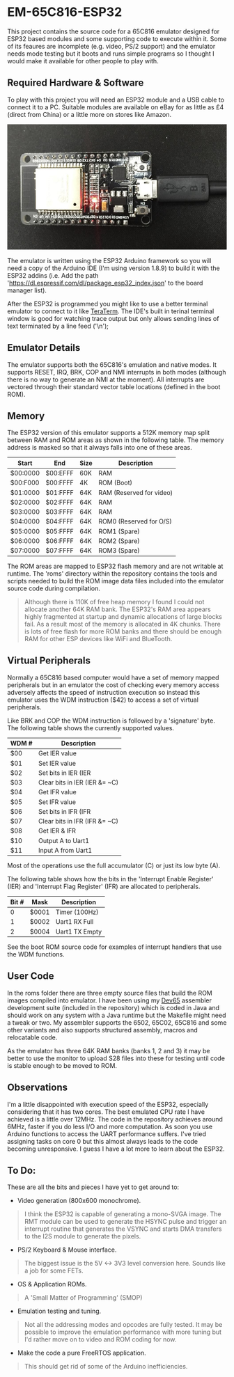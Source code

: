 # EM-65C816-ESP32
This project contains the source code for a 65C816 emulator designed for ESP32 based modules and some supporting code to execute within it. Some of its feaures are incomplete (e.g. video, PS/2 support) and the emulator needs mode testing but it boots and runs simple programs so I thought I would make it available for other people to play with.

## Required Hardware & Software
To play with this project you will need an ESP32 module and a USB cable to connect it to a PC. Suitable modules are available on eBay for as little as £4 (direct from China) or a little more on stores like Amazon.

![My ESP32](images/esp32.jpg)

The emulator is written using the ESP32 Arduino framework so you will need a copy of the Arduino IDE (I'm using version 1.8.9) to build it with the ESP32 addins (i.e. Add the path 'https://dl.espressif.com/dl/package_esp32_index.json' to the board manager list).

After the ESP32 is programmed you might like to use a better terminal emulator to connect to it like [TeraTerm](https://osdn.net/projects/ttssh2/releases). The IDE's built in terinal terminal window is good for watching trace output but only allows sending lines of text terminated by a line feed ('\n');

## Emulator Details
The emulator supports both the 65C816's emulation and native modes. It supports RESET, IRQ, BRK, COP and NMI interrupts in both modes (although there is no way to generate an NMI at the moment). All interrupts are vectored through their standard vector table locations (defined in the boot ROM).

## Memory
The ESP32 version of this emulator supports a 512K memory map split between RAM and ROM areas as shown in the following table. The memory address is masked so that it always falls into one of these areas.

Start    | End      | Size | Description
-------- | -------- | -----|----- 
$00:0000 | $00:EFFF | 60K | RAM
$00:F000 | $00:FFFF | 4K  | ROM (Boot)
$01:0000 | $01:FFFF | 64K | RAM (Reserved for video)
$02:0000 | $02:FFFF | 64K | RAM
$03:0000 | $03:FFFF | 64K | RAM
$04:0000 | $04:FFFF | 64K | ROM0 (Reserved for O/S)
$05:0000 | $05:FFFF | 64K | ROM1 (Spare)
$06:0000 | $06:FFFF | 64K | ROM2 (Spare)
$07:0000 | $07:FFFF | 64K | ROM3 (Spare)

The ROM areas are mapped to ESP32 flash memory and are not writable at runtime. The 'roms' directory within the repository contains the tools and scripts needed to build the ROM image data files included into the emulator source code during compilation.

> Although there is 110K of free heap memory I found I could not allocate another 64K RAM bank. The ESP32's RAM area appears highly fragmented at startup and dynamic allocations of large blocks fail. As a result most of the memory is allocated in 4K chunks. There is lots of free flash for more ROM banks and there should be enough RAM for other ESP devices like WiFi and BlueTooth.

## Virtual Peripherals
Normally a 65C816 based computer would have a set of memory mapped peripherals but in an emulator the cost of checking every memory access adversely affects the speed of instruction execution so instead this emulator uses the WDM instruction ($42) to access a set of virtual peripherals.

Like BRK and COP the WDM instruction is followed by a 'signature' byte. The following table shows the currently supported values.

WDM # | Description
--- | -----------
$00 | Get IER value
$01 | Set IER value
$02 | Set bits in IER (IER |= C)
$03 | Clear bits in IER (IER &= ~C)
$04 | Get IFR value
$05 | Set IFR value
$06 | Set bits in IFR (IFR |= C)
$07 | Clear bits in IFR (IFR &= ~C)
$08 | Get IER & IFR
$10 | Output A to Uart1
$11 | Input A from Uart1

Most of the operations use the full accumulator (C) or just its low byte (A). 

The following table shows how the bits in the 'Interrupt Enable Register' (IER) and 'Interrupt Flag Register' (IFR) are allocated to peripherals.

Bit # | Mask | Description
--- | ---- | ----------- 
0 | $0001 | Timer (100Hz)
1 | $0002 | Uart1 RX Full
2 | $0004 | Uart1 TX Empty 

See the boot ROM source code for examples of interrupt handlers that use the WDM functions.

## User Code
In the roms folder there are three empty source files that build the ROM images compiled into emulator. I have been using my [Dev65](https://github.com/andrew-jacobs/dev65) assembler development suite (included in the repository) which is coded in Java and should work on any system with a Java runtime but the Makefile might need a tweak or two. My assembler supports the 6502, 65C02, 65C816 and some other variants and also supports structured assembly, macros and relocatable code.

As the emulator has three 64K RAM banks (banks 1, 2 and 3) it may be better to use the monitor to upload S28 files into these for testing until code is stable enough to be moved to ROM.

## Observations
I'm a little disappointed with execution speed of the ESP32, especially considering that it has two cores. The best emulated CPU rate I have achieved is a little over 12MHz. The code in the repository achieves around 6MHz, faster if you do less I/O and more computation. As soon you use Arduino functions to access the UART performance suffers. I've tried assigning tasks on core 0 but this almost always leads to the code becoming unresponsive. I guess I have a lot more to learn about the ESP32.

## To Do:
These are all the bits and pieces I have yet to get around to:

- Video generation (800x600 monochrome).
> I think the ESP32 is capable of generating a mono-SVGA image. The RMT module can be used to generate the HSYNC pulse and trigger an interrupt routine that generates the VSYNC and starts DMA transfers to the I2S module to generate the pixels.  
- PS/2 Keyboard & Mouse interface.
> The biggest issue is the 5V <-> 3V3 level conversion here. Sounds like a job for some FETs.
- OS & Application ROMs.
> A 'Small Matter of Programming' (SMOP)
- Emulation testing and tuning.
> Not all the addressing modes and opcodes are fully tested. It may be possible to improve the emulation performance with more tuning but I'd rather move on to video and ROM coding for now.
- Make the code a pure FreeRTOS application.
> This should get rid of some of the Arduino inefficiencies.